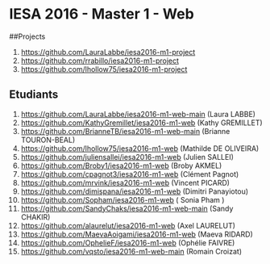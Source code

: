 # IESA 2016 - Master 1 - Web

##Projects

1. https://github.com/LauraLabbe/iesa2016-m1-project
2. https://github.com/rrabillo/iesa2016-m1-project
3. https://github.com/lhollow75/iesa2016-m1-project

## Etudiants

1. https://github.com/LauraLabbe/iesa2016-m1-web-main (Laura LABBE)
1. https://github.com/KathyGremillet/iesa2016-m1-web (Kathy GREMILLET)
1. https://github.com/BrianneTB/iesa2016-m1-web-main (Brianne TOURON-BEAL)
1. https://github.com/lhollow75/iesa2016-m1-web (Mathilde DE OLIVEIRA)
1. https://github.com/juliensallei/iesa2016-m1-web (Julien SALLEI)
1. https://github.com/Broby1/iesa2016-m1-web (Broby AKMEL)
1. https://github.com/cpagnot3/iesa2016-m1-web (Clément Pagnot)
1. https://github.com/mrvink/iesa2016-m1-web (Vincent PICARD)
1. https://github.com/dimispana/iesa2016-m1-web (Dimitri Panayiotou)
1. https://github.com/Sopham/iesa2016-m1-web ( Sonia Pham )
1. https://github.com/SandyChaks/iesa2016-m1-web-main (Sandy CHAKIR)
1. https://github.com/alaurelut/iesa2016-m1-web (Axel LAURELUT)
1. https://github.com/MaevaAoigami/iesa2016-m1-web (Maeva RIDARD)
1. https://github.com/OphelieF/iesa2016-m1-web (Ophélie FAIVRE)
1. https://github.com/vqsto/iesa2016-m1-web-main (Romain Croizat)


